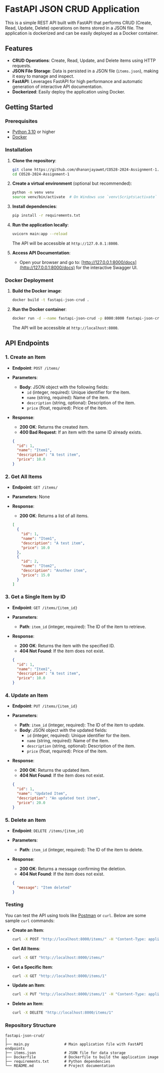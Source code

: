 # FastAPI JSON CRUD Application

This is a simple REST API built with FastAPI that performs CRUD (Create, Read, Update, Delete) operations on items stored in a JSON file. The application is dockerized and can be easily deployed as a Docker container.

## Features

- **CRUD Operations**: Create, Read, Update, and Delete items using HTTP requests.
- **JSON File Storage**: Data is persisted in a JSON file (`items.json`), making it easy to manage and inspect.
- **FastAPI**: Leverages FastAPI for high performance and automatic generation of interactive API documentation.
- **Dockerized**: Easily deploy the application using Docker.

## Getting Started

### Prerequisites

- [Python 3.10](https://www.python.org/downloads/) or higher
- [Docker](https://www.docker.com/products/docker-desktop)

### Installation

1. **Clone the repository**:

   ```bash
   git clone https://github.com/dhananjayawmt/CO528-2024-Assignment-1.git
   cd CO528-2024-Assignment-1
   ```

2. **Create a virtual environment** (optional but recommended):

   ```bash
   python -m venv venv
   source venv/bin/activate  # On Windows use `venv\Scripts\activate`
   ```

3. **Install dependencies**:

   ```bash
   pip install -r requirements.txt
   ```

4. **Run the application locally**:

   ```bash
   uvicorn main:app --reload
   ```

   The API will be accessible at `http://127.0.0.1:8000`.

5. **Access API Documentation**:

   - Open your browser and go to: [http://127.0.0.1:8000/docs](http://127.0.0.1:8000/docs) for the interactive Swagger UI.

### Docker Deployment

1. **Build the Docker image**:

   ```bash
   docker build -t fastapi-json-crud .
   ```

2. **Run the Docker container**:

   ```bash
   docker run -d --name fastapi-json-crud -p 8000:8000 fastapi-json-crud
   ```

   The API will be accessible at `http://localhost:8000`.

## API Endpoints

### 1. Create an Item

- **Endpoint**: `POST /items/`
- **Parameters**:
  - **Body**: JSON object with the following fields:
    - `id` (integer, required): Unique identifier for the item.
    - `name` (string, required): Name of the item.
    - `description` (string, optional): Description of the item.
    - `price` (float, required): Price of the item.
- **Response**:
  - **200 OK**: Returns the created item.
  - **400 Bad Request**: If an item with the same ID already exists.

  ```json
  {
    "id": 1,
    "name": "Item1",
    "description": "A test item",
    "price": 10.0
  }
  ```

### 2. Get All Items

- **Endpoint**: `GET /items/`
- **Parameters**: None
- **Response**:
  - **200 OK**: Returns a list of all items.

  ```json
  [
    {
      "id": 1,
      "name": "Item1",
      "description": "A test item",
      "price": 10.0
    },
    {
      "id": 2,
      "name": "Item2",
      "description": "Another item",
      "price": 15.0
    }
  ]
  ```

### 3. Get a Single Item by ID

- **Endpoint**: `GET /items/{item_id}`
- **Parameters**:
  - **Path**: `item_id` (integer, required): The ID of the item to retrieve.
- **Response**:
  - **200 OK**: Returns the item with the specified ID.
  - **404 Not Found**: If the item does not exist.

  ```json
  {
    "id": 1,
    "name": "Item1",
    "description": "A test item",
    "price": 10.0
  }
  ```

### 4. Update an Item

- **Endpoint**: `PUT /items/{item_id}`
- **Parameters**:
  - **Path**: `item_id` (integer, required): The ID of the item to update.
  - **Body**: JSON object with the updated fields:
    - `id` (integer, required): Unique identifier for the item.
    - `name` (string, required): Name of the item.
    - `description` (string, optional): Description of the item.
    - `price` (float, required): Price of the item.
- **Response**:
  - **200 OK**: Returns the updated item.
  - **404 Not Found**: If the item does not exist.

  ```json
  {
    "id": 1,
    "name": "Updated Item",
    "description": "An updated test item",
    "price": 20.0
  }
  ```

### 5. Delete an Item

- **Endpoint**: `DELETE /items/{item_id}`
- **Parameters**:
  - **Path**: `item_id` (integer, required): The ID of the item to delete.
- **Response**:
  - **200 OK**: Returns a message confirming the deletion.
  - **404 Not Found**: If the item does not exist.

  ```json
  {
    "message": "Item deleted"
  }
  ```

### Testing

You can test the API using tools like [Postman](https://www.postman.com/) or `curl`. Below are some sample `curl` commands:

- **Create an Item**:

  ```bash
  curl -X POST "http://localhost:8000/items/" -H "Content-Type: application/json" -d '{"id": 1, "name": "Item1", "description": "A test item", "price": 10.0}'
  ```

- **Get All Items**:

  ```bash
  curl -X GET "http://localhost:8000/items/"
  ```

- **Get a Specific Item**:

  ```bash
  curl -X GET "http://localhost:8000/items/1"
  ```

- **Update an Item**:

  ```bash
  curl -X PUT "http://localhost:8000/items/1" -H "Content-Type: application/json" -d '{"id": 1, "name": "Updated Item", "description": "An updated test item", "price": 20.0}'
  ```

- **Delete an Item**:

  ```bash
  curl -X DELETE "http://localhost:8000/items/1"
  ```

### Repository Structure

```plaintext
fastapi-json-crud/
│
├── main.py                # Main application file with FastAPI endpoints
├── items.json             # JSON file for data storage
├── Dockerfile             # Dockerfile to build the application image
├── requirements.txt       # Python dependencies
└── README.md              # Project documentation
```
